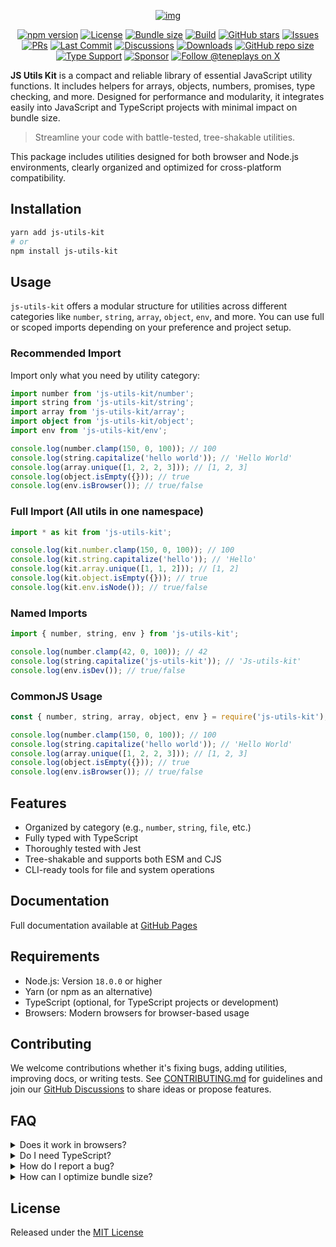 <div align="center">

[![img](https://capsule-render.vercel.app/api?type=waving&height=300&color=gradient&text=Js%20Utils%20Kit&section=footer&desc=Modular%20JavaScript%20utilities%20with%20type%20support%20for%20strings,%20objects,%20arrays,%20and%20more&descAlign=49&descAlignY=72&animation=fadeIn&textBg=false)](https://github.com/TenEplaysOfficial/js-utils-kit)

[![npm version](https://img.shields.io/npm/v/js-utils-kit.svg?style=for-the-badge)](https://www.npmjs.com/package/js-utils-kit)
[![License](https://img.shields.io/github/license/TenEplaysOfficial/js-utils-kit.svg?style=for-the-badge)](https://github.com/TenEplaysOfficial/js-utils-kit/blob/main/LICENSE)
[![Bundle size](https://img.shields.io/bundlephobia/minzip/js-utils-kit?style=for-the-badge)](https://bundlephobia.com/package/js-utils-kit)
[![Build](https://img.shields.io/github/actions/workflow/status/TenEplaysOfficial/js-utils-kit/weekly-release.yml?label=Build&style=for-the-badge)](https://github.com/TenEplaysOfficial/js-utils-kit)
[![GitHub stars](https://img.shields.io/github/stars/TenEplaysOfficial/js-utils-kit?style=for-the-badge)](https://github.com/TenEplaysOfficial/js-utils-kit/stargazers)
[![Issues](https://img.shields.io/github/issues/TenEplaysOfficial/js-utils-kit?style=for-the-badge)](https://github.com/TenEplaysOfficial/js-utils-kit/issues)
[![PRs](https://img.shields.io/github/issues-pr/TenEplaysOfficial/js-utils-kit?style=for-the-badge)](https://github.com/TenEplaysOfficial/js-utils-kit/pulls)
[![Last Commit](https://img.shields.io/github/last-commit/TenEplaysOfficial/js-utils-kit?style=for-the-badge)](https://github.com/TenEplaysOfficial/js-utils-kit/commits)
[![Discussions](https://img.shields.io/github/discussions/TenEplaysOfficial/js-utils-kit?style=for-the-badge)](https://github.com/TenEplaysOfficial/js-utils-kit/discussions)
[![Downloads](https://img.shields.io/npm/dm/js-utils-kit?style=for-the-badge)](https://www.npmjs.com/package/js-utils-kit)
[![GitHub repo size](https://img.shields.io/github/repo-size/TenEplaysOfficial/js-utils-kit?style=for-the-badge)](https://github.com/TenEplaysOfficial/js-utils-kit)
[![Type Support](https://img.shields.io/badge/type-support-blue?style=for-the-badge)](https://github.com/TenEplaysOfficial/js-utils-kit)
[![Sponsor](https://img.shields.io/badge/funding-sponsor-yellow?style=for-the-badge)](https://github.com/sponsors/TenEplaysOfficial)
[![Follow @teneplays on X](https://img.shields.io/badge/follow-@teneplays-fff?logo=x&style=for-the-badge)](https://x.com/teneplays)

</div>

**JS Utils Kit** is a compact and reliable library of essential JavaScript utility functions. It includes helpers for arrays, objects, numbers, promises, type checking, and more. Designed for performance and modularity, it integrates easily into JavaScript and TypeScript projects with minimal impact on bundle size.

> Streamline your code with battle-tested, tree-shakable utilities.

This package includes utilities designed for both browser and Node.js environments, clearly organized and optimized for cross-platform compatibility.

## Installation

```sh
yarn add js-utils-kit
# or
npm install js-utils-kit
```

## Usage

`js-utils-kit` offers a modular structure for utilities across different categories like `number`, `string`, `array`, `object`, `env`, and more. You can use full or scoped imports depending on your preference and project setup.

### Recommended Import

Import only what you need by utility category:

```ts
import number from 'js-utils-kit/number';
import string from 'js-utils-kit/string';
import array from 'js-utils-kit/array';
import object from 'js-utils-kit/object';
import env from 'js-utils-kit/env';

console.log(number.clamp(150, 0, 100)); // 100
console.log(string.capitalize('hello world')); // 'Hello World'
console.log(array.unique([1, 2, 2, 3])); // [1, 2, 3]
console.log(object.isEmpty({})); // true
console.log(env.isBrowser()); // true/false
```

### Full Import (All utils in one namespace)

```ts
import * as kit from 'js-utils-kit';

console.log(kit.number.clamp(150, 0, 100)); // 100
console.log(kit.string.capitalize('hello')); // 'Hello'
console.log(kit.array.unique([1, 1, 2])); // [1, 2]
console.log(kit.object.isEmpty({})); // true
console.log(kit.env.isNode()); // true/false
```

### Named Imports

```ts
import { number, string, env } from 'js-utils-kit';

console.log(number.clamp(42, 0, 100)); // 42
console.log(string.capitalize('js-utils-kit')); // 'Js-utils-kit'
console.log(env.isDev()); // true/false
```

### CommonJS Usage

```js
const { number, string, array, object, env } = require('js-utils-kit');

console.log(number.clamp(150, 0, 100)); // 100
console.log(string.capitalize('hello world')); // 'Hello World'
console.log(array.unique([1, 2, 2, 3])); // [1, 2, 3]
console.log(object.isEmpty({})); // true
console.log(env.isBrowser()); // true/false
```

## Features

- Organized by category (e.g., `number`, `string`, `file`, etc.)
- Fully typed with TypeScript
- Thoroughly tested with Jest
- Tree-shakable and supports both ESM and CJS
- CLI-ready tools for file and system operations

## Documentation

Full documentation available at [GitHub Pages](https://teneplaysofficial.github.io/js-utils-kit/)

## Requirements

- Node.js: Version `18.0.0` or higher
- Yarn (or npm as an alternative)
- TypeScript (optional, for TypeScript projects or development)
- Browsers: Modern browsers for browser-based usage

## Contributing

We welcome contributions whether it's fixing bugs, adding utilities, improving docs, or writing tests. See [CONTRIBUTING.md](./CONTRIBUTING.md) for guidelines and join our [GitHub Discussions](https://github.com/TenEplaysOfficial/js-utils-kit/discussions) to share ideas or propose features.

## FAQ

<details>
<summary>Does it work in browsers?</summary>

Yes, **JS Utils Kit** is compatible with modern browsers and Node.js.

</details>

<details>
<summary>Do I need TypeScript?</summary>

No, the library works in plain JavaScript, but TypeScript users benefit from full type definitions and editor support.

</details>

<details>
<summary>How do I report a bug?</summary>

Open an issue on [GitHub](https://github.com/TenEplaysOfficial/js-utils-kit/issues) or join the [Discussions](https://github.com/TenEplaysOfficial/js-utils-kit/discussions) to ask questions or share feedback.

</details>

<details>
<summary>How can I optimize bundle size?</summary>

Import only what you need:

```ts
import { clamp } from 'js-utils-kit/number';
```

This enables tree-shaking for smaller, optimized bundles.

</details>

## License

Released under the [MIT License](LICENSE)
